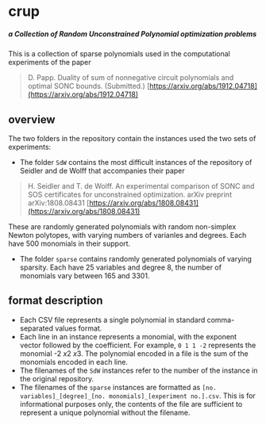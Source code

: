 # crup
##### a Collection of Random Unconstrained Polynomial optimization problems

This is a collection of sparse polynomials used in the computational experiments of the paper 
> D. Papp. Duality of sum of nonnegative circuit polynomials and optimal SONC bounds. (Submitted.) [https://arxiv.org/abs/1912.04718](https://arxiv.org/abs/1912.04718) 

## overview

The two folders in the repository contain the instances used the two sets of experiments:
* The folder `SdW` contains the most difficult instances of the repository of Seidler and de Wolff that accompanies their paper
> H. Seidler and T. de Wolff. An experimental comparison of SONC and SOS certificates for unconstrained optimization. arXiv preprint arXiv:1808.08431 [https://arxiv.org/abs/1808.08431](https://arxiv.org/abs/1808.08431)
>  
These are randomly generated polynomials with random non-simplex Newton polytopes, with varying numbers of varianles and degrees. Each have 500 monomials in their support.

* The folder `sparse` contains randomly generated polynomials of varying sparsity. Each have 25 variables and degree 8, the number of monomials vary between 165 and 3301.

## format description

* Each CSV file represents a single polynomial in standard comma-separated values format.
* Each line in an instance represents a monomial, with the exponent vector followed by the coefficient. For example, `0 1 1 -2` represents the monomial -2 *x*2 *x*3. The polynomial encoded in a file is the sum of the monomials encoded in each line.
* The filenames of the `SdW` instances refer to the number of the instance in the original repository.
* The filenames of the `sparse` instances are formatted as `[no. variables]_[degree]_[no. monomials]_[experiment no.].csv`. This is for informational purposes only, the contents of the file are sufficient to represent a unique polynomial without the filename.
